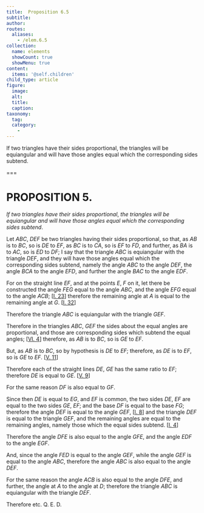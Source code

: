 ```yaml
---
title:  Proposition 6.5
subtitle: 
author:
routes:
  aliases:
    - /elem.6.5
collection:
  name: elements
  showCount: true
  showMenu: true
content:
  items: '@self.children'
child_type: article
figure:
  image:
  alt:
  title:
  caption:
taxonomy:
  tag:
  category:
    - 
---
```


<p><emph>If two triangles have their sides proportional</emph>, <emph>the triangles will be equiangular and will have those angles equal which the corresponding sides subtend</emph>. </p>

===

<h1>PROPOSITION 5.</h1>
<p><em>If two triangles have their sides proportional</em>, <em>the triangles will be equiangular and will have those angles equal which the corresponding sides subtend</em>. </p>

<p>Let <em>ABC</em>, <em>DEF</em> be two triangles having their sides proportional, so that, <span class="center">as <em>AB</em> is to <em>BC</em>, so is <em>DE</em> to <em>EF</em>, as <em>BC</em> is to <em>CA</em>, so is <em>EF</em> to <em>FD</em>,</span> and further, as <em>BA</em> is to <em>AC</em>, so is <em>ED</em> to <em>DF</em>; I say that the triangle <em>ABC</em> is equiangular with the triangle <em>DEF</em>, and they will have those angles equal which the corresponding sides subtend, namely the angle <em>ABC</em> to the angle <em>DEF</em>, the angle <em>BCA</em> to the angle <em>EFD</em>, and further the angle <em>BAC</em> to the angle <em>EDF</em>. </p>

<p>For on the straight line <em>EF</em>, and at the points <em>E</em>, <em>F</em> on it, let there be constructed the angle <em>FEG</em> equal to the angle <em>ABC</em>, and the angle <em>EFG</em> equal to the angle <em>ACB</em>; [<a href="/elem.1.23">I. 23</a>] <pb n="203"/><span class="center">therefore the remaining angle at <em>A</em> is equal to the remaining angle at <em>G</em>. [<a href="/elem.1.32">I. 32</a>]</span>
      </p>

<p>Therefore the triangle <em>ABC</em> is equiangular with the triangle <em>GEF</em>. 
      </p>

<p>Therefore in the triangles <em>ABC</em>, <em>GEF</em> the sides about the equal angles are proportional, and those are corresponding sides which subtend the equal angles; [<a href="/elem.6.4">VI. 4</a>] <span class="center">therefore, as <em>AB</em> is to <em>BC</em>, so is <em>GE</em> to <em>EF</em>.</span>
      </p>

<p>But, as <em>AB</em> is to <em>BC</em>, so by hypothesis is <em>DE</em> to <em>EF</em>; <span class="center">therefore, as <em>DE</em> is to <em>EF</em>, so is <em>GE</em> to <em>EF</em>. [<a href="/elem.5.11">V. 11</a>]</span>
      </p>

<p>Therefore each of the straight lines <em>DE</em>, <em>GE</em> has the same ratio to <em>EF</em>; <span class="center">therefore <em>DE</em> is equal to <em>GE</em>. [<a href="/elem.5.9">V. 9</a>]</span>
      </p>

<p>For the same reason <span class="center"><em>DF</em> is also equal to <em>GF</em>.</span>
      </p>

<p>Since then <em>DE</em> is equal to <em>EG</em>, and <em>EF</em> is common, <span class="center">the two sides <em>DE</em>, <em>EF</em> are equal to the two sides <em>GE</em>, <em>EF</em>; and the base <em>DF</em> is equal to the base <em>FG</em>;</span> therefore the angle <em>DEF</em> is equal to the angle <em>GEF</em>, [<a href="/elem.1.8">I. 8</a>] and the triangle <em>DEF</em> is equal to the triangle <em>GEF</em>, and the remaining angles are equal to the remaining angles, namely those which the equal sides subtend. [<a href="/elem.1.4">I. 4</a>] </p>

<p>Therefore the angle <em>DFE</em> is also equal to the angle <em>GFE</em>, <span class="center">and the angle <em>EDF</em> to the angle <em>EGF</em>.</span>
      </p>

<p>And, since the angle <em>FED</em> is equal to the angle <em>GEF</em>, while the angle <em>GEF</em> is equal to the angle <em>ABC</em>, therefore the angle <em>ABC</em> is also equal to the angle <em>DEF</em>. <pb n="204"/></p>

<p>For the same reason <span class="center">the angle <em>ACB</em> is also equal to the angle <em>DFE</em>,</span> and further, the angle at <em>A</em> to the angle at <em>D</em>; <span class="center">therefore the triangle <em>ABC</em> is equiangular with the triangle <em>DEF</em>.</span>
      </p>

<p>Therefore etc. Q. E. D.</p>
